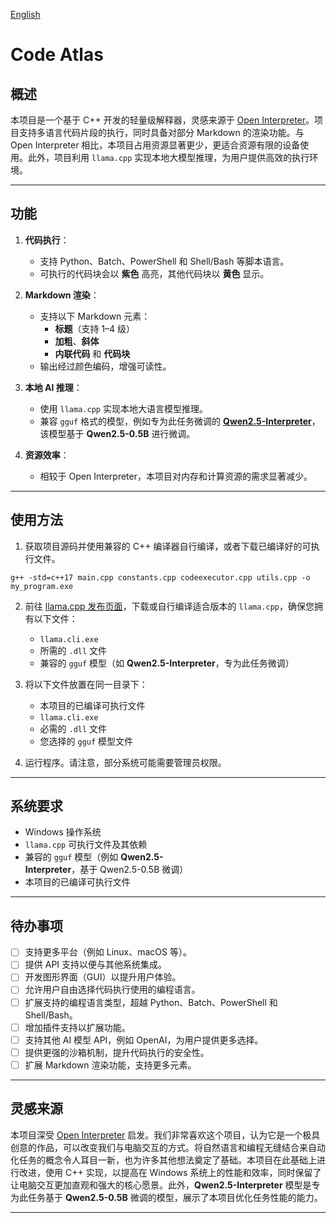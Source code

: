 [English](README.md)

# Code Atlas

## 概述

本项目是一个基于 C++ 开发的轻量级解释器，灵感来源于 [Open Interpreter](https://github.com/OpenInterpreter/open-interpreter)。项目支持多语言代码片段的执行，同时具备对部分 Markdown 的渲染功能。与 Open Interpreter 相比，本项目占用资源显著更少，更适合资源有限的设备使用。此外，项目利用 `llama.cpp` 实现本地大模型推理，为用户提供高效的执行环境。

---

## 功能

1. **代码执行**：
   - 支持 Python、Batch、PowerShell 和 Shell/Bash 等脚本语言。
   - 可执行的代码块会以 **紫色** 高亮，其他代码块以 **黄色** 显示。

2. **Markdown 渲染**：
   - 支持以下 Markdown 元素：
     - **标题**（支持 1–4 级）
     - **加粗**、**斜体**
     - **内联代码** 和 **代码块**
   - 输出经过颜色编码，增强可读性。

3. **本地 AI 推理**：
   - 使用 `llama.cpp` 实现本地大语言模型推理。
   - 兼容 `gguf` 格式的模型，例如专为此任务微调的 **[Qwen2.5-Interpreter](https://huggingface.co/ystemsrx/Qwen2.5-Interpreter)**，该模型基于 **Qwen2.5-0.5B** 进行微调。

4. **资源效率**：
   - 相较于 Open Interpreter，本项目对内存和计算资源的需求显著减少。

---

## 使用方法

1. 获取项目源码并使用兼容的 C++ 编译器自行编译，或者下载已编译好的可执行文件。

```
g++ -std=c++17 main.cpp constants.cpp codeexecutor.cpp utils.cpp -o my_program.exe
```

2. 前往 [llama.cpp 发布页面](https://github.com/ggerganov/llama.cpp/releases)，下载或自行编译适合版本的 `llama.cpp`，确保您拥有以下文件：
   - `llama.cli.exe`
   - 所需的 `.dll` 文件
   - 兼容的 `gguf` 模型（如 **Qwen2.5-Interpreter**，专为此任务微调）

3. 将以下文件放置在同一目录下：
   - 本项目的已编译可执行文件
   - `llama.cli.exe`
   - 必需的 `.dll` 文件
   - 您选择的 `gguf` 模型文件

4. 运行程序。请注意，部分系统可能需要管理员权限。

---

## 系统要求

- Windows 操作系统
- `llama.cpp` 可执行文件及其依赖
- 兼容的 `gguf` 模型（例如 **Qwen2.5-Interpreter**，基于 Qwen2.5-0.5B 微调）
- 本项目的已编译可执行文件

---

## 待办事项

- [ ] 支持更多平台（例如 Linux、macOS 等）。
- [ ] 提供 API 支持以便与其他系统集成。
- [ ] 开发图形界面（GUI）以提升用户体验。
- [ ] 允许用户自由选择代码执行使用的编程语言。
- [ ] 扩展支持的编程语言类型，超越 Python、Batch、PowerShell 和 Shell/Bash。
- [ ] 增加插件支持以扩展功能。
- [ ] 支持其他 AI 模型 API，例如 OpenAI，为用户提供更多选择。
- [ ] 提供更强的沙箱机制，提升代码执行的安全性。
- [ ] 扩展 Markdown 渲染功能，支持更多元素。

---

## 灵感来源

本项目深受 [Open Interpreter](https://github.com/OpenInterpreter/open-interpreter) 启发。我们非常喜欢这个项目，认为它是一个极具创意的作品，可以改变我们与电脑交互的方式。将自然语言和编程无缝结合来自动化任务的概念令人耳目一新，也为许多其他想法奠定了基础。本项目在此基础上进行改进，使用 C++ 实现，以提高在 Windows 系统上的性能和效率，同时保留了让电脑交互更加直观和强大的核心愿景。此外，**Qwen2.5-Interpreter** 模型是专为此任务基于 **Qwen2.5-0.5B** 微调的模型，展示了本项目优化任务性能的能力。

---
